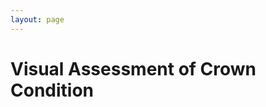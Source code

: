 ```yaml
---
layout: page
---
```

<script setup>
    // Hier soll das Thema Phänologie und die Entwicklung der Vegetationszeit erörtert werden.
    import { ref, onMounted } from 'vue'
    import BarPerYear from '../../components/BarPerYear.vue'

    let code_plot = ref('1201');

    const _setCodePlot = (code) => {
        code_plot.value = code;
        // code_variable_with_location
    };
</script>

<div class="mx-4 my-4 vp-doc mb-9">
    <h1>Visual Assessment of Crown Condition</h1>
    <v-card class="my-4" style="overflow:visible;">
        <v-card-text>
            <BarPerYear :code_plot="code_plot"/>
        </v-card-text>
    </v-card>
</div>
